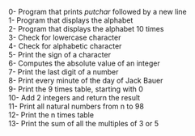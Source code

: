 0- Program that prints _putchar_ followed by a new line</br>
1- Program that displays the alphabet</br>
2- Program that displays the alphabet 10 times</br>
3- Check for lowercase character</br>
4- Check for alphabetic character</br>
5- Print the sign of a character</br>
6- Computes the absolute value of an integer</br>
7- Print the last digit of a number</br>
8- Print every minute of the day of Jack Bauer</br>
9- Print the 9 times table, starting with 0</br>
10- Add 2 integers and return the result</br>
11- Print all natural numbers from n to 98</br>
12- Print the n times table</br>
13- Print the sum of all the multiples of 3 or 5</br>
